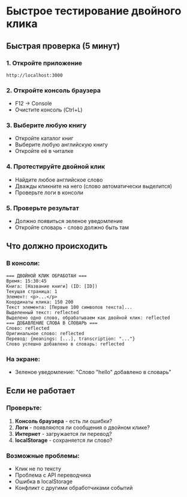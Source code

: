 # Быстрое тестирование двойного клика

## Быстрая проверка (5 минут)

### 1. Откройте приложение
```
http://localhost:3000
```

### 2. Откройте консоль браузера
- F12 → Console
- Очистите консоль (Ctrl+L)

### 3. Выберите любую книгу
- Откройте каталог книг
- Выберите любую английскую книгу
- Откройте её в читалке

### 4. Протестируйте двойной клик
- Найдите любое английское слово
- Дважды кликните на него (слово автоматически выделится)
- Проверьте логи в консоли

### 5. Проверьте результат
- Должно появиться зеленое уведомление
- Откройте словарь - слово должно быть там

## Что должно происходить

### В консоли:
```
=== ДВОЙНОЙ КЛИК ОБРАБОТАН ===
Время: 15:30:45
Книга: [Название книги] (ID: [ID])
Текущая страница: 1
Элемент: <p>...</p>
Координаты клика: 150 200
Текст элемента: [Первые 100 символов текста]...
Выделенный текст: reflected
Выделено одно слово, обрабатываем как двойной клик: reflected
=== ДОБАВЛЕНИЕ СЛОВА В СЛОВАРЬ ===
Слово: reflected
Оригинальное слово: reflected
Перевод: {meanings: [...], transcription: "..."}
Слово успешно добавлено в словарь: reflected
```

### На экране:
- Зеленое уведомление: "Слово "hello" добавлено в словарь"

## Если не работает

### Проверьте:
1. **Консоль браузера** - есть ли ошибки?
2. **Логи** - появляются ли сообщения о двойном клике?
3. **Интернет** - загружается ли перевод?
4. **localStorage** - сохраняется ли слово?

### Возможные проблемы:
- Клик не по тексту
- Проблема с API переводчика
- Ошибка в localStorage
- Конфликт с другими обработчиками событий
